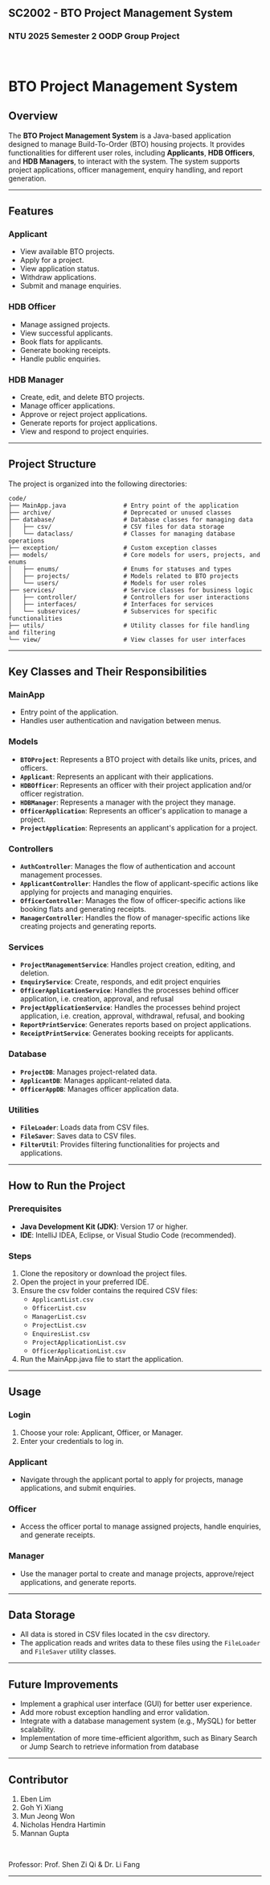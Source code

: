 ## SC2002 - BTO Project Management System
### NTU 2025 Semester 2 OODP Group Project
</br>

# BTO Project Management System

## Overview
The **BTO Project Management System** is a Java-based application designed to manage Build-To-Order (BTO) housing projects. It provides functionalities for different user roles, including **Applicants**, **HDB Officers**, and **HDB Managers**, to interact with the system. The system supports project applications, officer management, enquiry handling, and report generation.

---

## Features
### **Applicant**
- View available BTO projects.
- Apply for a project.
- View application status.
- Withdraw applications.
- Submit and manage enquiries.

### **HDB Officer**
- Manage assigned projects.
- View successful applicants.
- Book flats for applicants.
- Generate booking receipts.
- Handle public enquiries.

### **HDB Manager**
- Create, edit, and delete BTO projects.
- Manage officer applications.
- Approve or reject project applications.
- Generate reports for project applications.
- View and respond to project enquiries.

---

## Project Structure
The project is organized into the following directories:

```
code/
├── MainApp.java                # Entry point of the application
├── archive/                    # Deprecated or unused classes
├── database/                   # Database classes for managing data
│   ├── csv/                    # CSV files for data storage
│   └── dataclass/              # Classes for managing database operations
├── exception/                  # Custom exception classes
├── models/                     # Core models for users, projects, and enums
│   ├── enums/                  # Enums for statuses and types
│   ├── projects/               # Models related to BTO projects
│   └── users/                  # Models for user roles
├── services/                   # Service classes for business logic
│   ├── controller/             # Controllers for user interactions
│   ├── interfaces/             # Interfaces for services
│   └── subservices/            # Subservices for specific functionalities
├── utils/                      # Utility classes for file handling and filtering
└── view/                       # View classes for user interfaces
```

---

## Key Classes and Their Responsibilities

### **MainApp**
- Entry point of the application.
- Handles user authentication and navigation between menus.

### **Models**
- **`BTOProject`**: Represents a BTO project with details like units, prices, and officers.
- **`Applicant`**: Represents an applicant with their applications.
- **`HDBOfficer`**: Represents an officer with their project application and/or officer registration.
- **`HDBManager`**: Represents a manager with the project they manage.
- **`OfficerApplication`**: Represents an officer's application to manage a project.
- **`ProjectApplication`**: Represents an applicant's application for a project.

### **Controllers**
- **`AuthController`**: Manages the flow of authentication and account management processes.
- **`ApplicantController`**: Handles the flow of applicant-specific actions like applying for projects and managing enquiries.
- **`OfficerController`**: Manages the flow of officer-specific actions like booking flats and generating receipts.
- **`ManagerController`**: Handles the flow of manager-specific actions like creating projects and generating reports.

### **Services**
- **`ProjectManagementService`**: Handles project creation, editing, and deletion.
- **`EnquiryService`**: Create, responds, and edit project enquiries
- **`OfficerApplicationService`**: Handles the processes behind officer application, i.e. creation, approval, and refusal
- **`ProjectApplicationService`**: Handles the processes behind project application, i.e. creation, approval, withdrawal, refusal, and booking 
- **`ReportPrintService`**: Generates reports based on project applications.
- **`ReceiptPrintService`**: Generates booking receipts for applicants.

### **Database**
- **`ProjectDB`**: Manages project-related data.
- **`ApplicantDB`**: Manages applicant-related data.
- **`OfficerAppDB`**: Manages officer application data.

### **Utilities**
- **`FileLoader`**: Loads data from CSV files.
- **`FileSaver`**: Saves data to CSV files.
- **`FilterUtil`**: Provides filtering functionalities for projects and applications.

---

## How to Run the Project

### Prerequisites
- **Java Development Kit (JDK)**: Version 17 or higher.
- **IDE**: IntelliJ IDEA, Eclipse, or Visual Studio Code (recommended).

### Steps
1. Clone the repository or download the project files.
2. Open the project in your preferred IDE.
3. Ensure the csv folder contains the required CSV files:
   - `ApplicantList.csv`
   - `OfficerList.csv`
   - `ManagerList.csv`
   - `ProjectList.csv`
   - `EnquiresList.csv`
   - `ProjectApplicationList.csv`
   - `OfficerApplicationList.csv`
4. Run the MainApp.java file to start the application.

---

## Usage

### **Login**
1. Choose your role: Applicant, Officer, or Manager.
2. Enter your credentials to log in.

### **Applicant**
- Navigate through the applicant portal to apply for projects, manage applications, and submit enquiries.

### **Officer**
- Access the officer portal to manage assigned projects, handle enquiries, and generate receipts.

### **Manager**
- Use the manager portal to create and manage projects, approve/reject applications, and generate reports.

---

## Data Storage
- All data is stored in CSV files located in the csv directory.
- The application reads and writes data to these files using the `FileLoader` and `FileSaver` utility classes.

---

## Future Improvements
- Implement a graphical user interface (GUI) for better user experience.
- Add more robust exception handling and error validation.
- Integrate with a database management system (e.g., MySQL) for better scalability.
- Implementation of more time-efficient algorithm, such as Binary Search or Jump Search to retrieve information from database

---

## Contributor
1. Eben Lim   
2. Goh Yi Xiang  
3. Mun Jeong Won  
4. Nicholas Hendra Hartimin  
5. Mannan Gupta  

</br>

Professor: 
Prof. Shen Zi Qi & Dr. Li Fang

---



